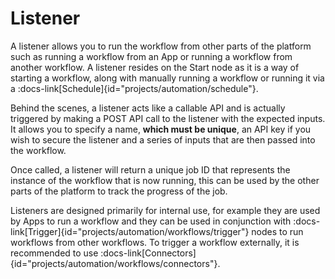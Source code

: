 # Listener 

A listener allows you to run the workflow from other parts of the platform such as running a workflow from an App or running a workflow from another workflow.
A listener resides on the Start node as it is a way of starting a workflow, along with manually running a workflow or running it via a :docs-link[Schedule]{id="projects/automation/schedule"}.

Behind the scenes, a listener acts like a callable API and is actually triggered by making a POST API call to the listener with the expected inputs.
It allows you to specify a name, **which must be unique**, an API key if you wish to secure the listener and a series of inputs that are then passed into the workflow.

Once called, a listener will return a unique job ID that represents the instance of the workflow that is now running, this can be used by the other parts of the platform to track the progress of the job.

Listeners are designed primarily for internal use, for example they are used by Apps to run a workflow and they can be used in conjunction with :docs-link[Trigger]{id="projects/automation/workflows/trigger"} nodes to run workflows from other workflows. To trigger a workflow externally, it is recommended to use :docs-link[Connectors]{id="projects/automation/workflows/connectors"}.


